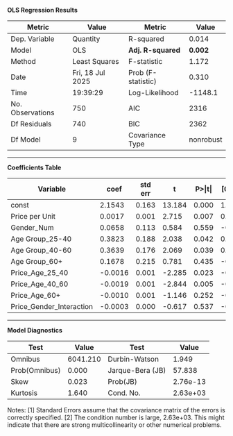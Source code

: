 **OLS Regression Results**

| **Metric**         | **Value**     | **Metric**          | **Value**   |
|--------------------|---------------|---------------------|-------------|
| Dep. Variable      | Quantity      | R-squared           | 0.014       |
| Model              | OLS           | **Adj. R-squared**  | **0.002**   |
| Method             | Least Squares | F-statistic         | 1.172       |
| Date               | Fri, 18 Jul 2025 | Prob (F-statistic) | 0.310       |
| Time               | 19:39:29      | Log-Likelihood      | -1148.1     |
| No. Observations   | 750           | AIC                 | 2316        |
| Df Residuals       | 740           | BIC                 | 2362        |
| Df Model           | 9             | Covariance Type     | nonrobust   |
                                        
---

**Coefficients Table**

| Variable                 | coef   | std err | t      | P>\|t\| | [0.025   | 0.975]   |
|--------------------------|--------|---------|--------|---------|-----------|----------|
| const                    | 2.1543 | 0.163   | 13.184 | 0.000   | 1.834     | 2.475    |
| Price per Unit           | 0.0017 | 0.001   | 2.715  | 0.007   | 0.000     | 0.003    |
| Gender_Num               | 0.0658 | 0.113   | 0.584  | 0.559   | -0.155    | 0.287    |
| Age Group_25-40          | 0.3823 | 0.188   | 2.038  | 0.042   | 0.014     | 0.750    |
| Age Group_40-60          | 0.3639 | 0.176   | 2.069  | 0.039   | 0.019     | 0.709    |
| Age Group_60+            | 0.1678 | 0.215   | 0.781  | 0.435   | -0.254    | 0.590    |
| Price_Age_25_40          | -0.0016| 0.001   | -2.285 | 0.023   | -0.003    | -0.000   |
| Price_Age_40_60          | -0.0019| 0.001   | -2.844 | 0.005   | -0.003    | -0.001   |
| Price_Age_60+            | -0.0010| 0.001   | -1.146 | 0.252   | -0.003    | 0.001    |
| Price_Gender_Interaction | -0.0003| 0.000   | -0.617 | 0.537   | -0.001    | 0.001    |

---

**Model Diagnostics**

| **Test**            | **Value**  | **Test**          | **Value**  |
|---------------------|------------|-------------------|------------|
| Omnibus             | 6041.210   | Durbin-Watson     | 1.949      |
| Prob(Omnibus)       | 0.000      | Jarque-Bera (JB)  | 57.838     |
| Skew                | 0.023      | Prob(JB)          | 2.76e-13   |
| Kurtosis            | 1.640      | Cond. No.         | 2.63e+03   |


Notes:
[1] Standard Errors assume that the covariance matrix of the errors is correctly specified.
[2] The condition number is large, 2.63e+03. This might indicate that there are
strong multicollinearity or other numerical problems.
